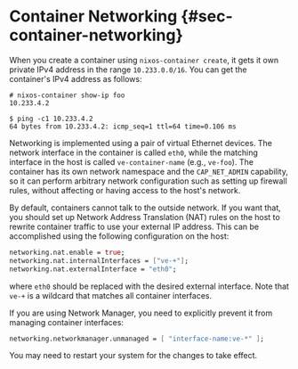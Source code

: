# Container Networking {#sec-container-networking}

When you create a container using `nixos-container create`, it gets it
own private IPv4 address in the range `10.233.0.0/16`. You can get the
container's IPv4 address as follows:

```ShellSession
# nixos-container show-ip foo
10.233.4.2

$ ping -c1 10.233.4.2
64 bytes from 10.233.4.2: icmp_seq=1 ttl=64 time=0.106 ms
```

Networking is implemented using a pair of virtual Ethernet devices. The
network interface in the container is called `eth0`, while the matching
interface in the host is called `ve-container-name` (e.g., `ve-foo`).
The container has its own network namespace and the `CAP_NET_ADMIN`
capability, so it can perform arbitrary network configuration such as
setting up firewall rules, without affecting or having access to the
host's network.

By default, containers cannot talk to the outside network. If you want
that, you should set up Network Address Translation (NAT) rules on the
host to rewrite container traffic to use your external IP address. This
can be accomplished using the following configuration on the host:

```nix
networking.nat.enable = true;
networking.nat.internalInterfaces = ["ve-+"];
networking.nat.externalInterface = "eth0";
```

where `eth0` should be replaced with the desired external interface.
Note that `ve-+` is a wildcard that matches all container interfaces.

If you are using Network Manager, you need to explicitly prevent it from
managing container interfaces:

```nix
networking.networkmanager.unmanaged = [ "interface-name:ve-*" ];
```

You may need to restart your system for the changes to take effect.

